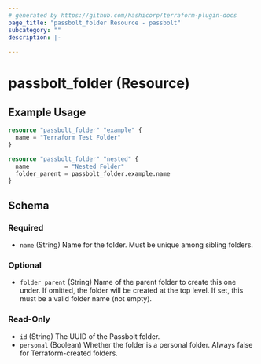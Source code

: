```yaml
---
# generated by https://github.com/hashicorp/terraform-plugin-docs
page_title: "passbolt_folder Resource - passbolt"
subcategory: ""
description: |-
  
---
```


# passbolt_folder (Resource)



## Example Usage

```terraform
resource "passbolt_folder" "example" {
  name = "Terraform Test Folder"
}

resource "passbolt_folder" "nested" {
  name          = "Nested Folder"
  folder_parent = passbolt_folder.example.name
}
```

<!-- schema generated by tfplugindocs -->
## Schema

### Required

- `name` (String) Name for the folder. Must be unique among sibling folders.

### Optional

- `folder_parent` (String) Name of the parent folder to create this one under. If omitted, the folder will be created at the top level. If set, this must be a valid folder name (not empty).

### Read-Only

- `id` (String) The UUID of the Passbolt folder.
- `personal` (Boolean) Whether the folder is a personal folder. Always false for Terraform-created folders.
